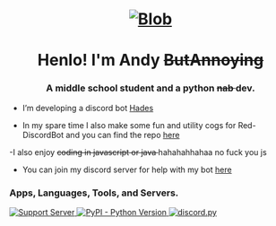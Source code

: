 <h1 align="center">
  <a href="https://github.com/AndyButAnnoying/AndyCogs"><img src="https://cdn.discordapp.com/icons/321845546534830085/a_650fa1ce364722e61d08b2d7280dc18f.jpg" alt="Blob"></a>
</h1>
<h1 align="center">Henlo! I'm Andy <strike> ButAnnoying </strike></h1>
<h3 align="center">A middle school student and a python <strike> nab </strike> dev.</h3>

- I’m developing a discord bot [Hades](https://discord.com/oauth2/authorize?client_id=760182060542984203&scope=bot&permissions=940043318)

- In my spare time I also make some fun and utility cogs for Red-DiscordBot and you can find the repo [here](https://github.com/AndyButAnnoying/AndyCogs)

-I also enjoy <strike> coding in javascript or java </strike> hahahahhahaa no fuck you js

 - You can join my discord server for help with my bot [here](https://discord.gg/nVcZQt7mqk)
 
 <h3 align="left"> Apps, Languages, Tools, and Servers.</h3>
 <p align="left">
  <a href="https://discord.gg/nVcZQt7mqk">
    <img src="https://discordapp.com/api/guilds/779170711305715764/widget.png?style=shield" alt="Support Server">
  </a>
  <a href="https://www.python.org/downloads/">
    <img alt="PyPI - Python Version" src="https://img.shields.io/pypi/pyversions/Red-Discordbot">
  </a>
  <a href="https://github.com/Rapptz/discord.py/">
     <img src="https://img.shields.io/badge/discord-py-blue.svg" alt="discord.py">
  </a>
</p>

